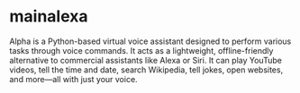 # mainalexa
Alpha is a Python-based virtual voice assistant designed to perform various tasks through voice commands. It acts as a lightweight, offline-friendly alternative to commercial assistants like Alexa or Siri. It can play YouTube videos, tell the time and date, search Wikipedia, tell jokes, open websites, and more—all with just your voice.

